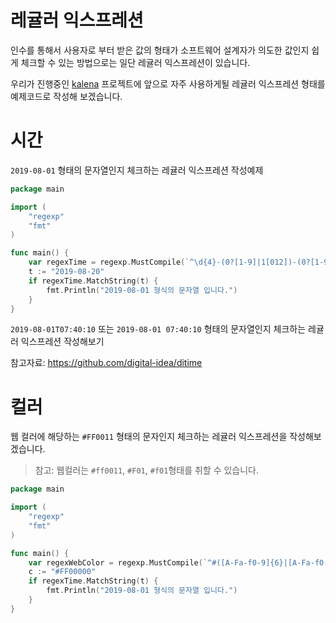 # 레귤러 익스프레션

인수를 통해서 사용자로 부터 받은 값의 형태가 소프트웨어 설계자가 의도한 값인지 쉽게 체크할 수 있는 방법으로는 일단 레귤러 익스프레션이 있습니다.

우리가 진행중인 [kalena](https://github.com/lazypic/kalena) 프로젝트에 앞으로 자주 사용하게될 레귤러 익스프레션 형태를 예제코드로 작성해 보겠습니다.

# 시간
`2019-08-01` 형태의 문자열인지 체크하는 레귤러 익스프레션 작성예제

```go
package main

import (
    "regexp"
    "fmt"
)

func main() {
    var regexTime = regexp.MustCompile(`^\d{4}-(0?[1-9]|1[012])-(0?[1-9]|[12][0-9]|3[01])$`)
    t := "2019-08-20"
    if regexTime.MatchString(t) {
        fmt.Println("2019-08-01 형식의 문자열 입니다.")
    }
}
```

`2019-08-01T07:40:10` 또는 `2019-08-01 07:40:10` 형태의 문자열인지 체크하는 레귤러 익스프레션 작성해보기

참고자료: https://github.com/digital-idea/ditime

# 컬러
웹 컬러에 해당하는 `#FF0011` 형태의 문자인지 체크하는 레귤러 익스프레션을 작성해보겠습니다.

> 참고: 웹컬러는 `#ff0011`, `#F01`, `#f01`형태를 취할 수 있습니다.

```go
package main

import (
    "regexp"
    "fmt"
)

func main() {
    var regexWebColor = regexp.MustCompile(`^#([A-Fa-f0-9]{6}|[A-Fa-f0-9]{3})$`)
    c := "#FF00000"
    if regexTime.MatchString(t) {
        fmt.Println("2019-08-01 형식의 문자열 입니다.")
    }
}
```